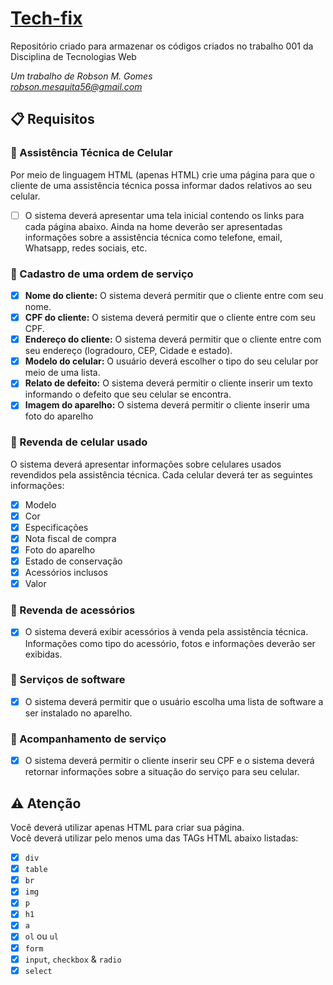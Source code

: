 # [Tech-fix](https://github.com/rob-ec/tech-fix)
Repositório criado para armazenar os códigos criados no trabalho 001 da Disciplina de Tecnologias Web

_Um trabalho de Robson M. Gomes_   
_<robson.mesquita56@gmail.com>_

## :clipboard: Requisitos

### :page_facing_up: Assistência Técnica de Celular
Por meio de linguagem HTML (apenas HTML) crie uma página para que o cliente de uma assistência técnica possa informar dados relativos ao seu celular. 

  - [ ] O sistema deverá apresentar uma tela inicial contendo os links para cada página abaixo. Ainda na home deverão ser apresentadas informações sobre a assistência técnica como telefone, email, Whatsapp, redes sociais, etc. 

### :page_facing_up: Cadastro de uma ordem de serviço 
  - [X] **Nome do cliente:** O sistema deverá permitir que o cliente entre com seu nome. 
  - [X] **CPF do cliente:** O sistema deverá permitir que o cliente entre com seu CPF.
  - [X] **Endereço do cliente:** O sistema deverá permitir que o cliente entre com seu endereço (logradouro, CEP, Cidade e estado). 
  - [X] **Modelo do celular:** O usuário deverá escolher o tipo do seu celular por meio de uma lista. 
  - [X] **Relato de defeito:** O sistema deverá permitir o cliente inserir um texto informando o defeito que seu celular se encontra. 
  - [X] **Imagem do aparelho:** O sistema deverá permitir o cliente inserir uma foto do aparelho 

### :page_facing_up: Revenda de celular usado 
O sistema deverá apresentar informações sobre celulares usados revendidos pela assistência técnica. Cada celular deverá ter as seguintes informações:
  - [X] Modelo 
  - [X] Cor 
  - [X] Especificações 
  - [X] Nota fiscal de compra 
  - [X] Foto do aparelho 
  - [X] Estado de conservação
  - [X] Acessórios inclusos 
  - [X] Valor 

### :page_facing_up: Revenda de acessórios 
  - [X] O sistema deverá exibir acessórios à venda pela assistência técnica. Informações como tipo do acessório, fotos e informações deverão ser exibidas. 

### :page_facing_up: Serviços de software 
  - [X] O sistema deverá permitir que o usuário escolha uma lista de software a ser instalado no aparelho. 

### :page_facing_up: Acompanhamento de serviço 
  - [X] O sistema deverá permitir o cliente inserir seu CPF e o sistema deverá retornar informações sobre a situação do serviço para seu celular. 

## :warning: Atenção
Você deverá utilizar apenas HTML para criar sua página.  
Você deverá utilizar pelo menos uma das TAGs HTML abaixo listadas: 
  - [X] `div`
  - [X] `table` 
  - [X] `br` 
  - [X] `img` 
  - [X] `p` 
  - [X] `h1` 
  - [X] `a` 
  - [X] `ol` ou `ul` 
  - [X] `form` 
  - [X] `input`, `checkbox` & `radio`
  - [X] `select` 
